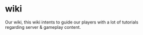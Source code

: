 # wiki
Our wiki, this wiki intents to guide our players with a lot of tutorials regarding server &amp; gameplay content.
